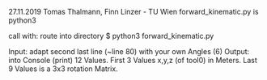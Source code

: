 27.11.2019 Tomas Thalmann, Finn Linzer - TU Wien
forward_kinematic.py is python3

call with:
route into directory
$ python3 forward_kinematic.py

Input: adapt second last line (~line 80) with your own Angles (6)
Output: into Console (print) 12 Values. First 3 Values x,y,z (of tool0) in Meters. Last 9 Values is a 3x3 rotation Matrix.


